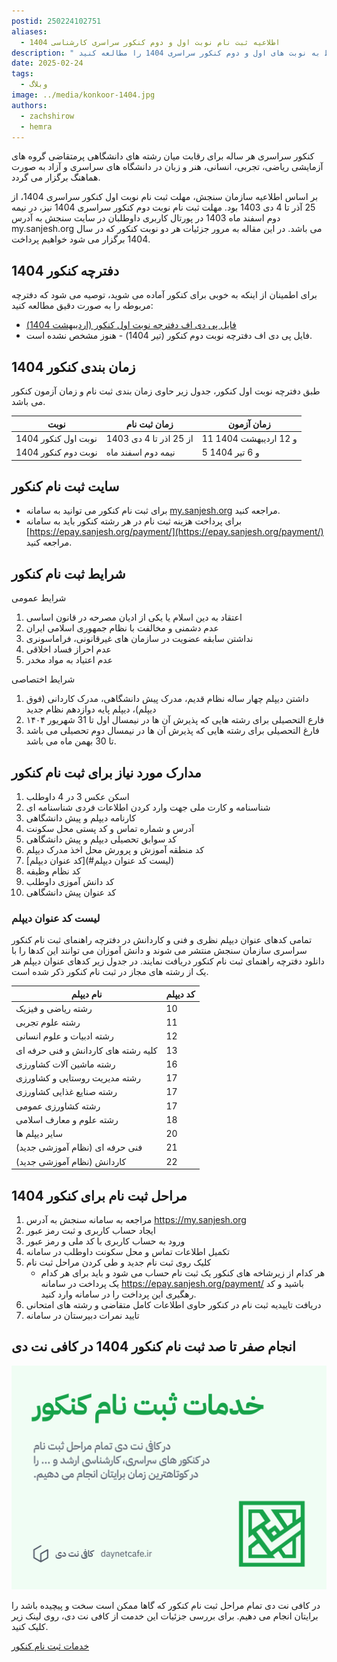 ```yaml
---
postid: 250224102751
aliases:
  - اطلاعیه ثبت نام نوبت اول و دوم کنکور سراسری کارشناسی 1404
description: " در این پست می توانید همه اطلاعات مربوط به نوبت های اول و دوم کنکور سراسری 1404 را مطالعه کنید."
date: 2025-02-24
tags:
  - وبلاگ
image: ../media/konkoor-1404.jpg
authors:
  - zachshirow
  - hemra
---
```


کنکور سراسری هر ساله برای رقابت میان رشته های دانشگاهی پرمتقاضی گروه های آزمایشی ریاضی، تجربی، انسانی، هنر و زبان در دانشگاه های سراسری و آزاد به صورت هماهنگ برگزار می گردد.

بر اساس اطلاعیه سازمان سنجش، مهلت ثبت نام نوبت اول کنکور سراسری 1404، از 25 آذر تا 4 دی 1403 بود. مهلت ثبت نام نوبت دوم کنکور سراسری 1404 نیز، در  نیمه دوم اسفند ماه 1403 در پورتال کاربری داوطلبان در سایت سنجش به آدرس my.sanjesh.org می باشد. در این مقاله به مرور جزئیات هر دو نوبت کنکور که در سال 1404 برگزار می شود خواهیم پرداخت. 



## دفترچه کنکور 1404

برای اطمینان از اینکه به خوبی برای کنکور آماده می شوید، توصیه می شود که دفترچه مربوطه را به صورت دقیق مطالعه کنید: 

- [فایل پی دی اف دفترچه نوبت اول کنکور (اردیبهشت 1404)](https://files.daynetcafe.ir/media/2502230738/daftarche-sabtnam-konkur-ordibehesht-1404.pdf)
- فایل پی دی اف دفترچه نوبت دوم کنکور (تیر 1404) - هنوز مشخص نشده است.

## زمان بندی کنکور 1404 

طبق دفترچه نوبت اول کنکور، جدول زیر حاوی زمان بندی ثبت نام و زمان آزمون کنکور می باشد. 

| نوبت                | زمان ثبت نام           | زمان آزمون            |
| ------------------- | ---------------------- | --------------------- |
| نوبت اول کنکور 1404 | از 25 اذر تا 4 دی 1403 | 11 و 12 اردیبهشت 1404 |
| نوبت دوم کنکور 1404 | نیمه دوم اسفند ماه     | 5 و 6 تیر 1404        |

## سایت ثبت نام کنکور

- برای ثبت نام کنکور می توانید به سامانه [my.sanjesh.org](https://my.sanjesh.org) مراجعه کنید. 
- برای پرداخت هزینه ثبت نام در هر رشته کنکور باید به سامانه [https://epay.sanjesh.org/payment/](https://epay.sanjesh.org/payment/) مراجعه کنید. 
## شرایط ثبت نام کنکور

شرایط عمومی

1. اعتقاد به دین اسلام يا يكی از اديان مصرحه در قانون اساسی
2. عدم دشمنی و مخالفت با نظام جمهوری اسلامی ایران
3. نداشتن سابقه عضويت در سازمان های غيرقانونی، فراماسونری
4. عدم احراز فساد اخلاقی
5. عدم اعتياد به مواد مخدر

شرایط اختصاصی

1. داشتن دیپلم چهار ساله نظام قدیم، مدرک پیش دانشگاهی، مدرک کاردانی (فوق دیپلم)، دیپلم پایه دوازدهم نظام جدید
2. فارع التحصیلی برای رشته هایی که پذیرش آن ها در نیمسال اول تا 31 شهریور ۱۴۰۴
3. فارغ التحصیلی برای رشته هایی که پذیرش آن ها در نیمسال دوم تحصیلی می باشد تا 30 بهمن ماه می باشد. 

## مدارک مورد نیاز برای ثبت نام کنکور

1. اسکن عکس 3 در 4 داوطلب
2. شناسنامه و کارت ملی جهت وارد کردن اطلاعات فردی شناسنامه ای
3. کارنامه دیپلم و پیش دانشگاهی
4. آدرس و شماره تماس و کد پستی محل سکونت
5. کد سوابق تحصیلی دیپلم و پیش دانشگاهی
6. کد منطقه آموزش و پرورش محل اخذ مدرک دیپلم
7. [کد عنوان دیپلم](#لیست کد عنوان دیپلم)
8. کد نظام وظیفه
9. کد دانش آموزی داوطلب
10. کد عنوان پیش دانشگاهی

### لیست کد عنوان دیپلم

تمامی کدهای عنوان دیپلم نظری و فنی و کاردانش در دفترچه راهنمای ثبت نام کنکور سراسری سازمان سنجش منتشر می شوند و دانش آموزان می توانند این کدها را با دانلود دفترچه راهنمای ثبت نام کنکور دریافت نمایند. در جدول زیر کدهای عنوان دیپلم هر یک از رشته های مجاز در ثبت نام کنکور ذکر شده است.

| نام دیپلم                           | کد دیپلم |
| ----------------------------------- | -------- |
| رشته ریاضی و فیزیک                  | 10       |
| رشته علوم تجربی                     | 11       |
| رشته ادبیات و علوم انسانی           | 12       |
| کلیه رشته های کاردانش و فنی حرفه ای | 13       |
| رشته ماشین آلات کشاورزی             | 16       |
| رشته مدیریت روستایی و کشاورزی       | 17       |
| رشته صنایع غذایی کشاورزی            | 17       |
| رشته کشاورزی عمومی                  | 17       |
| رشته علوم و معارف اسلامی            | 18       |
| سایر دیپلم ها                       | 20       |
| فنی حرفه ای (نظام آموزشی جدید)      | 21       |
| کاردانش (نظام آموزشی جدید)          | 22       |

## مراحل ثبت نام برای کنکور 1404

1. مراجعه به سامانه سنجش به آدرس https://my.sanjesh.org
2. ایجاد حساب کاربری و ثبت رمز عبور
3. ورود به حساب کاربری با کد ملی و رمز عبور
4. تکمیل اطلاعات تماس و محل سکونت داوطلب در سامانه
5. کلیک روی ثبت نام جدید و طی کردن مراحل ثبت نام
	- هر کدام از زیرشاخه های کنکور یک ثبت نام حساب می شود و باید برای هر کدام یک پرداخت در سامانه https://epay.sanjesh.org/payment/ باشید و کد رهگیری این پرداخت را در سامانه وارد کنید. 
6. دریافت تاییدیه ثبت نام در کنکور حاوی اطلاعات کامل متقاضی و رشته های امتحانی
7. تایید نمرات دبیرستان در سامانه

## انجام صفر تا صد ثبت نام کنکور 1404 در کافی نت دی

![انجام صفر تا صد ثبت نام کنکور 1404 در کافی نت دی](../media/konkoor-signup.jpg)

در کافی نت دی تمام مراحل ثبت نام کنکور که گاها ممکن است سخت و پیچیده باشد را برایتان انجام می دهیم. برای بررسی جزئیات این خدمت از کافی نت دی، روی لینک زیر کلیک کنید. 

[خدمات ثبت نام کنکور](../services/konkoor-signup.md)